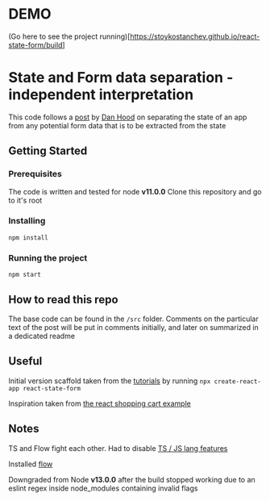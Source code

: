 # DEMO

(Go here to see the project running)[https://stoykostanchev.github.io/react-state-form/build]

# State and Form data separation - independent interpretation

This code follows a [post](https://medium.com/anyjunk/our-react-redux-structure-17bb3ed41488) by [Dan Hood](https://medium.com/@danahood) on separating the state of an app from any potential form data that is to be extracted from the state

## Getting Started

### Prerequisites

The code is written and tested for node **v11.0.0**
Clone this repository and go to it's root

### Installing

```
npm install
```

### Running the project

```
npm start
```

## How to read this repo

The base code can be found in the ```/src``` folder.
Comments on the particular text of the post will be put in comments initially, and later on summarized in a dedicated readme

## Useful

Initial version scaffold taken from the [tutorials](https://reactjs.org/docs/create-a-new-react-app.html) by running
```npx create-react-app react-state-form```

Inspiration taken from [the react shopping cart example](https://github.com/reduxjs/redux/tree/master/examples/shopping-cart)

## Notes

TS and Flow fight each other. Had to disable [TS / JS lang features](https://stackoverflow.com/questions/48859169/js-types-can-only-be-used-in-a-ts-file-visual-studio-code-using-ts-check)

Installed [flow](https://create-react-app.dev/docs/adding-flow/)

Downgraded from Node **v13.0.0** after the build stopped working due to an eslint regex inside node_modules containing invalid flags 
